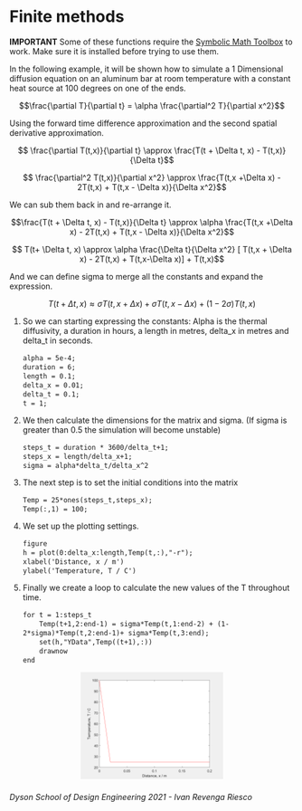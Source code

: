# Finite methods

**IMPORTANT** Some of these functions require the [Symbolic Math Toolbox](https://uk.mathworks.com/products/symbolic.html) to work. Make sure it is installed before trying to use them.

In the following example, it will be shown how to simulate a 1 Dimensional diffusion equation on an aluminum bar at room temperature with a constant heat source at 100 degrees on one of the ends. 

$$\frac{\partial T}{\partial t} = \alpha \frac{\partial^2 T}{\partial x^2}$$

Using the forward time difference approximation and the second spatial derivative approximation.

$$ \frac{\partial T(t,x)}{\partial t} \approx \frac{T(t + \Delta t, x) - T(t,x)}{\Delta t}$$

$$ \frac{\partial^2 T(t,x)}{\partial x^2} \approx \frac{T(t,x +\Delta x) - 2T(t,x) + T(t,x - \Delta x)}{\Delta x^2}$$

We can sub them back in and re-arrange it.

$$\frac{T(t + \Delta t, x) - T(t,x)}{\Delta t} \approx \alpha \frac{T(t,x +\Delta x) - 2T(t,x) + T(t,x - \Delta x)}{\Delta x^2}$$

$$ T(t+ \Delta t, x) \approx \alpha \frac{\Delta t}{\Delta x^2} [ T(t,x + \Delta x) - 2T(t,x) + T(t,x-\Delta x)] + T(t,x)$$

And we can define sigma to merge all the constants  and expand the expression.

$$ T(t+\Delta t,x) \approx \sigma T(t,x+\Delta x) + \sigma T(t,x - \Delta x) + (1 - 2\sigma)T(t,x)$$

1. So we can starting expressing the constants: Alpha is the thermal diffusivity, a duration in hours, a length in metres, delta_x in metres and delta_t in seconds.
    ```matlab:Code
    alpha = 5e-4;
    duration = 6; 
    length = 0.1;
    delta_x = 0.01;
    delta_t = 0.1;
    t = 1;
    ```

2. We then calculate the dimensions for the matrix and sigma. (If sigma is greater than 0.5 the simulation will become unstable)

    ```matlab:Code
    steps_t = duration * 3600/delta_t+1;
    steps_x = length/delta_x+1;
    sigma = alpha*delta_t/delta_x^2
    ```
3. The next step is to set the initial conditions into the matrix

    ```matlab:Code
    Temp = 25*ones(steps_t,steps_x);
    Temp(:,1) = 100;
    ```
4. We set up the plotting settings.
    ```matlab:Code
    figure
    h = plot(0:delta_x:length,Temp(t,:),"-r");
    xlabel('Distance, x / m')
    ylabel('Temperature, T / C')
    ```
5. Finally we create a loop to calculate the new values of the T throughout time.
    ```matlab:Code
    for t = 1:steps_t
        Temp(t+1,2:end-1) = sigma*Temp(t,1:end-2) + (1-2*sigma)*Temp(t,2:end-1)+ sigma*Temp(t,3:end);
        set(h,"YData",Temp((t+1),:))
        drawnow
    end
    ```

<p align="center">
<img src = "images/Giff3.gif" width="50%" >
</p>





###### Dyson School of Design Engineering 2021 - Ivan Revenga Riesco